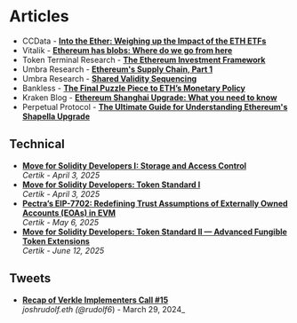 # Articles

- CCData - [**Into the Ether: Weighing up the Impact of the ETH ETFs**](https://ccdata.io/blogs/into-the-ether-weighing-up-the-impact-of-the-eth-etfs)
- Vitalik - [**Ethereum has blobs: Where do we go from here**](https://vitalik.eth.limo/general/2024/03/28/blobs.html)
- Token Terminal Research - [**The Ethereum Investment Framework**](https://tokenterminal.com/resources/crypto-research/ethereum-investment-framework)
- Umbra Research - [**Ethereum's Supply Chain, Part 1**](https://www.umbraresearch.xyz/writings/ethereum-supply-chain-part-1)
- Umbra Research - [**Shared Validity Sequencing**](https://www.umbraresearch.xyz/writings/shared-validity-sequencing)
- Bankless - [**The Final Puzzle Piece to ETH’s Monetary Policy**](https://www.bankless.com/the-final-puzzle-piece-to-eths-monetary)
- Kraken Blog - [**Ethereum Shanghai Upgrade: What you need to know**](https://blog.kraken.com/post/17865/ethereum-shanghai-upgrade-what-you-need-to-know/?lid=dm795vam7lnm)
- Perpetual Protocol - [**The Ultimate Guide for Understanding Ethereum's Shapella Upgrade**](https://perpprotocol.mirror.xyz/Ng0NmBHmMgOKfrZhtR_lDv1JG-Out79NUB5b0OfLDB8)

## Technical
- [**Move for Solidity Developers I: Storage and Access Control**](https://www.certik.com/resources/blog/move-for-solidity-developers-part-1-storage-and-access-control)
  <br/>_Certik - April 3, 2025_
- [**Move for Solidity Developers: Token Standard I**](https://www.certik.com/resources/blog/move-for-solidity-developers-token-standard-i)
  <br/>_Certik - April 3, 2025_
- [**Pectra’s EIP-7702: Redefining Trust Assumptions of Externally Owned Accounts (EOAs) in EVM**](https://www.certik.com/resources/blog/pectras-eip-7702-redefining-trust-assumptions-of-externally-owned-accounts)
  <br/>_Certik - May 6, 2025_
- [**Move for Solidity Developers: Token Standard II — Advanced Fungible Token Extensions**](https://www.certik.com/resources/blog/move-for-solidity-developers-token-standard-ii-advanced-fungible-token)
  <br/>_Certik - June 12, 2025_

## Tweets

- [**Recap of Verkle Implementers Call #15**](https://twitter.com/rudolf6_/status/1773494895233335759)
  <br/>_joshrudolf.eth (@rudolf6_) - March 29, 2024_
